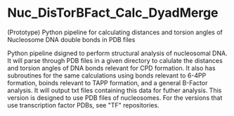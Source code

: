 # Nuc_DisTorBFact_Calc_DyadMerge
(Prototype) Python pipeline for calculating distances and torsion angles of Nucleosome DNA double bonds in PDB files

Python pipeline dsigned to perform structural analysis of nucleosomal DNA. It will parse through PDB files in a given directory to calulate the distances and torsion angles of DNA bonds relevant for CPD formation. It also has subroutines for the same calculations using bonds relevant to 6-4PP formation, boinds relevant to TAPP formation, and a general B-Factor analysis. It will output txt files containing this data for futher analysis. This version is designed to use PDB files of nucleosomes. For the versions that use transcription factor PDBs, see "TF" repositories. 
